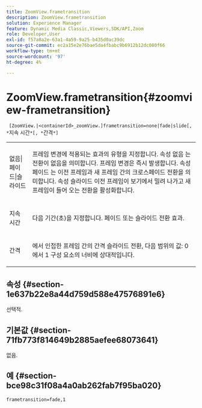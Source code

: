 ```yaml
---
title: ZoomView.frametransition
description: ZoomView.frametransition
solution: Experience Manager
feature: Dynamic Media Classic,Viewers,SDK/API,Zoom
role: Developer,User
exl-id: f57a8a2e-63a1-4a59-9a25-b435d0ac39dc
source-git-commit: ec2a15e2e76bae5da4fbabc9b6912b12dc080f66
workflow-type: tm+mt
source-wordcount: '97'
ht-degree: 4%

---
```


# ZoomView.frametransition{#zoomview-frametransition}

` [ZoomView.|<containerId>_zoomView.]frametransition=none|fade|slide[, *`지속 시간`*[, *`간격`*]`

<table id="table_D5992FCFF26046079089652B211BB6C5"> 
 <tbody> 
  <tr> 
   <td colname="col1"> <p> <span class="codeph"> 없음|페이드|슬라이드 </span> </p> </td> 
   <td colname="col2"> <p>프레임 변경에 적용되는 효과의 유형을 지정합니다. 속성 <span class="codeph"> 없음 </span> 는 전환이 없음을 의미합니다. 프레임 변경은 즉시 발생합니다. 속성 <span class="codeph"> 페이드 </span> 는 이전 프레임과 새 프레임 간의 크로스페이드 전환을 의미합니다. 속성 <span class="codeph"> 슬라이드 </span> 이전 프레임이 보기에서 밀려 나가고 새 프레임이 들어 오는 전환을 활성화합니다. </p> </td> 
  </tr> 
  <tr> 
   <td colname="col1"> <p> <span class="codeph"> <span class="varname"> 지속 시간 </span> </span> </p> </td> 
   <td colname="col2"> <p>다음 기간(초)을 지정합니다. <span class="codeph"> 페이드 </span> 또는 <span class="codeph"> 슬라이드 </span> 전환 효과. </p> </td> 
  </tr> 
  <tr> 
   <td colname="col1"> <p> <span class="codeph"> <span class="varname"> 간격 </span> </span> </p> </td> 
   <td colname="col2"> <p>에서 인접한 프레임 간의 간격 <span class="codeph"> 슬라이드 </span> 전환, 다음 범위의 값: <span class="codeph"> 0 </span> 에서 <span class="codeph"> 1 </span> 구성 요소의 너비에 상대적입니다. </p> </td> 
  </tr> 
 </tbody> 
</table>

## 속성 {#section-1e637b22e8a44d759d588e47576891e6}

선택적.

## 기본값 {#section-71fb773f814649b2885aefee68073641}

없음.

## 예 {#section-bce98c31f08a4a0ab262fab7f95ba020}

`frametransition=fade,1`

